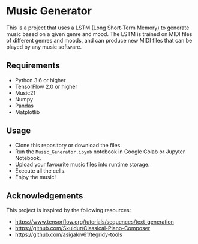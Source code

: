 
# Music Generator

This is a project that uses a LSTM (Long Short-Term Memory) to generate music based on a given genre and mood. The LSTM is trained on MIDI files of different genres and moods, and can produce new MIDI files that can be played by any music software.

## Requirements

- Python 3.6 or higher
- TensorFlow 2.0 or higher
- Music21
- Numpy
- Pandas
- Matplotlib

## Usage

- Clone this repository or download the files.
- Run the `Music_Generator.ipynb` notebook in Google Colab or Jupyter Notebook.
- Upload your favourite music files into runtime storage.
- Execute all the cells.
- Enjoy the music!

## Acknowledgements

This project is inspired by the following resources:

- https://www.tensorflow.org/tutorials/sequences/text_generation
- https://github.com/Skuldur/Classical-Piano-Composer
- https://github.com/asigalov61/tegridy-tools
